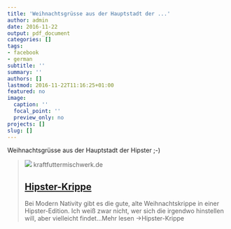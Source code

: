 ```yaml
---
title: 'Weihnachtsgrüsse aus der Hauptstadt der ...'
author: admin
date: 2016-11-22
output: pdf_document
categories: []
tags:
- facebook
- german
subtitle: ''
summary: ''
authors: []
lastmod: 2016-11-22T11:16:25+01:00
featured: no
image:
  caption: ''
  focal_point: ''
  preview_only: no
projects: []
slug: []
---
```

Weihnachtsgrüsse aus der Hauptstadt der Hipster ;-)
> [![](https://www.kraftfuttermischwerk.de/blogg/wp-content/uploads2/2016/11/home-hero_1024x1024.jpg)](http://www.kraftfuttermischwerk.de/blogg/hipster-krippe/)
> kraftfuttermischwerk.de
> ## [Hipster-Krippe](http://www.kraftfuttermischwerk.de/blogg/hipster-krippe/)
>
>Bei Modern Nativity gibt es die gute, alte Weihnachtskrippe in einer Hipster-Edition. Ich weiß zwar nicht, wer sich die irgendwo hinstellen will, aber vielleicht findet…Mehr lesen ->Hipster-Krippe

